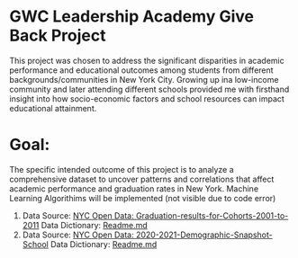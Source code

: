 # GWC Leadership Academy Give Back Project
 This project was chosen to address the significant disparities in academic performance and educational outcomes among students from different backgrounds/communities in New York City. Growing up ina low-income community and later attending different schools provided me with firsthand insight into how socio-economic factors and school resources can impact educational attainment. 

# Goal:
 The specific intended outcome of this project is to analyze a comprehensive dataset to uncover patterns and correlations that affect academic performance and graduation rates in New York. Machine Learning Algorithims will be implemented (not visible due to code error)

1. Data Source: [NYC Open Data: Graduation-results-for-Cohorts-2001-to-2011](https://data.cityofnewyork.us/Education/Graduation-results-for-Cohorts-2001-to-2011-Classe/9vpe-8zuf/about_data)
Data Dictionary: [Readme.md](https://github.com/nicolerodriguez16/gwcla/blob/main/data%20dictionary/DOE_Graduations_Results_Data_Dictionary.xlsx)
2. Data Source: [NYC Open Data: 2020-2021-Demographic-Snapshot-School](https://data.cityofnewyork.us/Education/2020-2021-Demographic-Snapshot-School/vmmu-wj3w/about_data)
Data Dictionary: [Readme.md](https://github.com/nicolerodriguez16/gwcla/blob/main/data%20dictionary/2019-2020_Demographic_Snapshot_-_School_DD.xlsx)
